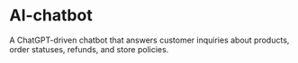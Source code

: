 # AI-chatbot
A ChatGPT-driven chatbot that answers customer inquiries about products, order statuses, refunds, and store policies.
